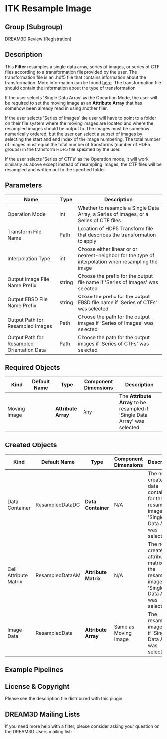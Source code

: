 ITK Resample Image
=============

## Group (Subgroup) ##

DREAM3D Review (Registration)

## Description ##

This **Filter** resamples a single data array, series of images, or series of CTF files according to a transformation file provided by the user. The transformation file is an .hdf5 file that contains information about the transformation. More information can be found [here](ITKPairwiseRegistration.md). The transformation file should contain the information about the type of transformation

If the user selects 'Single Data Array' as the Opeartion Mode, the user will be required to set the moving image as an **Attribute Array** that has somehow been already read in using another filer. 

If the user selects 'Series of Images' the user will have to point to a folder on their file system where the moving images are located and where the resampled images should be output to. The images must be somehow numerically ordered, but the user can select a subset of images by selecting the start and end index of the image numbering. The total number of images must equal the total number of transforms (number of HDF5 groups) in the transform HDF5 file specified by the user. 

If the user selects 'Series of CTFs' as the Operation mode, it will work similarly as above except instead of resampling images, the CTF files will be resampled and written out to the specified folder.

## Parameters ##

| Name | Type | Description |
|------|------|-------------|
| Operation Mode  | int | Whether to resample a Single Data Array, a Series of Images, or a Series of CTF files|
| Transform File Name | Path | Location of HDF5 Transform file that describes the transformation to apply | 
| Interpolation Type | int | Choose either linear or or nearest-neighbor for the type of interpolation when resampling the image | 
| Output Image File Name Prefix | string | Choose the prefix for the output file name if 'Series of Images' was selected | 
| Output EBSD File Name Prefix | string | Chose the prefix for the output EBSD file name if 'Series of CTFs' was selected | 
| Output Path for Resampled Images | Path | Choose the path for the output images if 'Series of Images' was selected | 
| Output Path for Resampled Orientation Data | Path | Choose the path for the output images if 'Series of CTFs' was selected | 


## Required Objects 
| Kind | Default Name | Type | Component Dimensions | Description |
|------|--------------|------|----------------------|-------------|
| Moving Image | |**Attribute Array** | Any | The **Attribute Array** to be resampled if 'Single Data Array' was selected | 


## Created Objects 
| Kind | Default Name | Type | Component Dimensions | Description |
|------|--------------|------|----------------------|-------------|
| Data Container | ResampledDataDC | **Data Container** | N/A | The newly created data container for the resampled image if 'Single Data Array' was selected | 
| Cell Attribute Matrix | ResampledDataAM | **Attribute Matrix** | N/A | The newly created cell attribute matrix for the resampled image if 'Single Data Array' was selected| 
| Image Data | ResampledData | **Attribute Array** | Same as Moving Image  | The resampled image data if 'Single Data Array' was selected| 

 

## Example Pipelines ##



## License & Copyright ##

Please see the description file distributed with this plugin.

## DREAM3D Mailing Lists ##

If you need more help with a filter, please consider asking your question on the DREAM3D Users mailing list:
